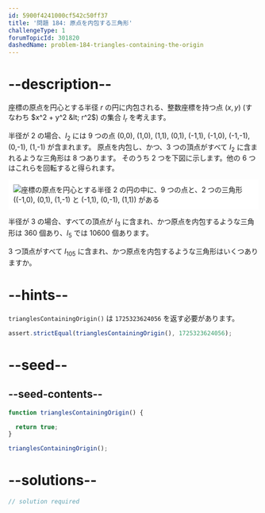 ```yaml
---
id: 5900f4241000cf542c50ff37
title: '問題 184: 原点を内包する三角形'
challengeType: 1
forumTopicId: 301820
dashedName: problem-184-triangles-containing-the-origin
---
```


# --description--

座標の原点を円心とする半径 $r$ の円に内包される、整数座標を持つ点 $(x,y)$ (すなわち $x^2 + y^2 &lt; r^2$) の集合 $I_r$ を考えます。

半径が 2 の場合、$I_2$ には 9 つの点 (0,0), (1,0), (1,1), (0,1), (-1,1), (-1,0), (-1,-1), (0,-1), (1,-1) が含まれます。 原点を内包し、かつ、3 つの頂点がすべて $I_2$ に含まれるような三角形は 8 つあります。 そのうち 2 つを下図に示します。他の 6 つはこれらを回転すると得られます。

<img class="img-responsive center-block" alt="座標の原点を円心とする半径 2 の円の中に、9 つの点と、2 つの三角形 ((-1,0), (0,1), (1,-1) と (-1,1), (0,-1), (1,1)) がある" src="https://cdn.freecodecamp.org/curriculum/project-euler/triangles-containing-the-origin.gif" style="background-color: white; padding: 10px;" />

半径が 3 の場合、すべての頂点が $I_3$ に含まれ、かつ原点を内包するような三角形は 360 個あり、$I_5$ では 10600 個あります。

3 つ頂点がすべて $I_{105}$ に含まれ、かつ原点を内包するような三角形はいくつありますか。

# --hints--

`trianglesContainingOrigin()` は `1725323624056` を返す必要があります。

```js
assert.strictEqual(trianglesContainingOrigin(), 1725323624056);
```

# --seed--

## --seed-contents--

```js
function trianglesContainingOrigin() {

  return true;
}

trianglesContainingOrigin();
```

# --solutions--

```js
// solution required
```
